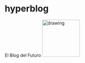 # hyperblog
El Blog del Futuro
<img src="https://i.pinimg.com/564x/fd/6d/0d/fd6d0d31593eae46f7373dd0da79c409.jpg" alt="drawing" width="120"/>
